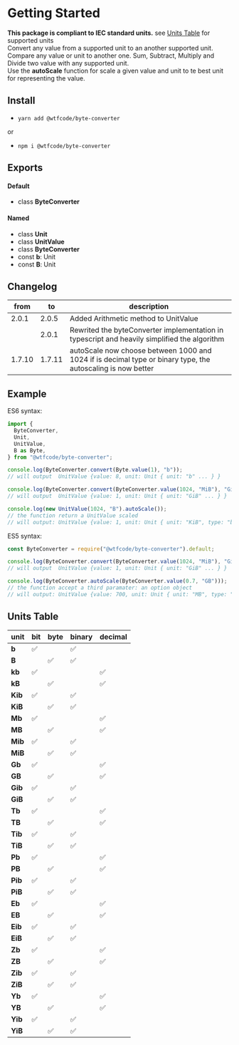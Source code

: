 # Getting Started

**This package is compliant to IEC standard units.** see [Units Table](#units-table) for supported units  
Convert any value from a supported unit to an another supported unit.  
Compare any value or unit to another one.
Sum, Subtract, Multiply and Divide two value with any supported unit.  
Use the **autoScale** function for scale a given value and unit to te best unit for representing the value.

## Install

- `yarn add @wtfcode/byte-converter`

or

- `npm i @wtfcode/byte-converter`

## Exports

#### Default

- class **ByteConverter**

#### Named

- class **Unit**
- class **UnitValue**
- class **ByteConverter**
- const **b**: Unit
- const **B**: Unit

## Changelog

| from   | to     | description                                                                                                 |
| ------ | ------ | ----------------------------------------------------------------------------------------------------------- |
| 2.0.1  | 2.0.5  | Added Arithmetic method to UnitValue                                                                        |
|        | 2.0.1  | Rewrited the byteConverter implementation in typescript and heavily simplified the algorithm                |
| 1.7.10 | 1.7.11 | autoScale now choose between 1000 and 1024 if is decimal type or binary type, the autoscaling is now better |

## Example

ES6 syntax:

```js
import {
  ByteConverter,
  Unit,
  UnitValue,
  B as Byte,
} from "@wtfcode/byte-converter";

console.log(ByteConverter.convert(Byte.value(1), "b"));
// will output  UnitValue {value: 8, unit: Unit { unit: "b" ... } }

console.log(ByteConverter.convert(ByteConverter.value(1024, "MiB"), "GiB"));
// will output  UnitValue {value: 1, unit: Unit { unit: "GiB" ... } }

console.log(new UnitValue(1024, "B").autoScale());
// the function return a UnitValue scaled
// will output: UnitValue {value: 1, unit: Unit { unit: "KiB", type: "binary", unitOrder: 1, name: "kibibyte" ... } }
```

ES5 syntax:

```js
const ByteConverter = require("@wtfcode/byte-converter").default;

console.log(ByteConverter.convert(ByteConverter.value(1024, "MiB"), "GiB"));
// will output  UnitValue {value: 1, unit: Unit { unit: "GiB" ... } }

console.log(ByteConverter.autoScale(ByteConverter.value(0.7, "GB")));
// the function accept a third paramater: an option object
// will output: UnitValue {value: 700, unit: Unit { unit: "MB", type: "decimal", unitOrder: 2, name: "megabyte" ... } }
```

## Units Table

| unit    | bit | byte | binary | decimal |
| ------- | --- | ---- | ------ | ------- |
| **b**   | ✅  |      | ✅     |         |
| **B**   |     | ✅   | ✅     |         |
| **kb**  | ✅  |      |        | ✅      |
| **kB**  |     | ✅   |        | ✅      |
| **Kib** | ✅  |      | ✅     |         |
| **KiB** |     | ✅   | ✅     |         |
| **Mb**  | ✅  |      |        | ✅      |
| **MB**  |     | ✅   |        | ✅      |
| **Mib** | ✅  |      | ✅     |         |
| **MiB** |     | ✅   | ✅     |         |
| **Gb**  | ✅  |      |        | ✅      |
| **GB**  |     | ✅   |        | ✅      |
| **Gib** | ✅  |      | ✅     |         |
| **GiB** |     | ✅   | ✅     |         |
| **Tb**  | ✅  |      |        | ✅      |
| **TB**  |     | ✅   |        | ✅      |
| **Tib** | ✅  |      | ✅     |         |
| **TiB** |     | ✅   | ✅     |         |
| **Pb**  | ✅  |      |        | ✅      |
| **PB**  |     | ✅   |        | ✅      |
| **Pib** | ✅  |      | ✅     |         |
| **PiB** |     | ✅   | ✅     |         |
| **Eb**  | ✅  |      |        | ✅      |
| **EB**  |     | ✅   |        | ✅      |
| **Eib** | ✅  |      | ✅     |         |
| **EiB** |     | ✅   | ✅     |         |
| **Zb**  | ✅  |      |        | ✅      |
| **ZB**  |     | ✅   |        | ✅      |
| **Zib** | ✅  |      | ✅     |         |
| **ZiB** |     | ✅   | ✅     |         |
| **Yb**  | ✅  |      |        | ✅      |
| **YB**  |     | ✅   |        | ✅      |
| **Yib** | ✅  |      | ✅     |         |
| **YiB** |     | ✅   | ✅     |         |
